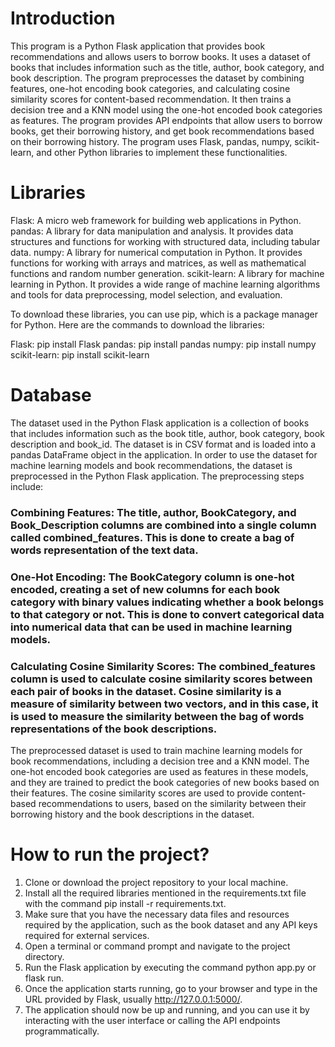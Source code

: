 # Introduction
This program is a Python Flask application that provides book recommendations and allows users to borrow books. It uses a dataset of books that includes information such as the title, author, book category, and book description. The program preprocesses the dataset by combining features, one-hot encoding book categories, and calculating cosine similarity scores for content-based recommendation. It then trains a decision tree and a KNN model using the one-hot encoded book categories as features. The program provides API endpoints that allow users to borrow books, get their borrowing history, and get book recommendations based on their borrowing history. The program uses Flask, pandas, numpy, scikit-learn, and other Python libraries to implement these functionalities.

# Libraries

Flask: A micro web framework for building web applications in Python.
pandas: A library for data manipulation and analysis. It provides data structures and functions for working with structured data, including tabular data.
numpy: A library for numerical computation in Python. It provides functions for working with arrays and matrices, as well as mathematical functions and random number generation.
scikit-learn: A library for machine learning in Python. It provides a wide range of machine learning algorithms and tools for data preprocessing, model selection, and evaluation.

To download these libraries, you can use pip, which is a package manager for Python. Here are the commands to download the libraries:

Flask: pip install Flask
pandas: pip install pandas
numpy: pip install numpy
scikit-learn: pip install scikit-learn


# Database 
The dataset used in the Python Flask application is a collection of books that includes information such as the book title, author, book category, book description and book_id. The dataset is in CSV format and is loaded into a pandas DataFrame object in the application.
In order to use the dataset for machine learning models and book recommendations, the dataset is preprocessed in the Python Flask application. The preprocessing steps include:

### Combining Features: The title, author, BookCategory, and Book_Description columns are combined into a single column called combined_features. This is done to create a bag of words representation of the text data.

### One-Hot Encoding: The BookCategory column is one-hot encoded, creating a set of new columns for each book category with binary values indicating whether a book belongs to that category or not. This is done to convert categorical data into numerical data that can be used in machine learning models.

### Calculating Cosine Similarity Scores: The combined_features column is used to calculate cosine similarity scores between each pair of books in the dataset. Cosine similarity is a measure of similarity between two vectors, and in this case, it is used to measure the similarity between the bag of words representations of the book descriptions.

The preprocessed dataset is used to train machine learning models for book recommendations, including a decision tree and a KNN model. The one-hot encoded book categories are used as features in these models, and they are trained to predict the book categories of new books based on their features. The cosine similarity scores are used to provide content-based recommendations to users, based on the similarity between their borrowing history and the book descriptions in the dataset.



# How to run the project?
1. Clone or download the project repository to your local machine.
2. Install all the required libraries mentioned in the requirements.txt file with the command pip install -r requirements.txt.
3. Make sure that you have the necessary data files and resources required by the application, such as the book dataset and any API keys required for external services.
4. Open a terminal or command prompt and navigate to the project directory.
5. Run the Flask application by executing the command python app.py or flask run.
6. Once the application starts running, go to your browser and type in the URL provided by Flask, usually http://127.0.0.1:5000/.
7. The application should now be up and running, and you can use it by interacting with the user interface or calling the API endpoints programmatically.

